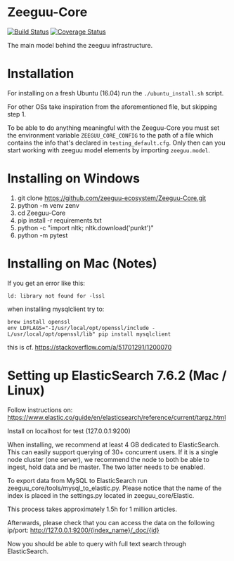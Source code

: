 # Zeeguu-Core 
[![Build Status](https://travis-ci.org/zeeguu-ecosystem/Zeeguu-Core.svg?branch=master)](https://travis-ci.org/zeeguu-ecosystem/Zeeguu-Core) 
[![Coverage Status](https://coveralls.io/repos/github/zeeguu-ecosystem/Zeeguu-Core/badge.svg?branch=master)](https://coveralls.io/github/zeeguu-ecosystem/Zeeguu-Core?branch=master)

The main model behind the zeeguu infrastructure.


# Installation

For installing on a fresh Ubuntu (16.04) run the `./ubuntu_install.sh` script.

For other OSs take inspiration from the aforementioned file, but skipping step 1. 

To be able to do anything meaningful with the Zeeguu-Core 
you must set the environment variable `ZEEGUU_CORE_CONFIG` 
to the path of a file which contains the info that's 
declared in `testing_default.cfg`. Only then can you start
working with zeeguu model elements by importing `zeeguu.model`. 

# Installing on Windows

1. git clone https://github.com/zeeguu-ecosystem/Zeeguu-Core.git
1. python -m venv zenv 
1. cd Zeeguu-Core
1. pip install -r requirements.txt
1. python -c "import nltk; nltk.download('punkt')"
1. python -m pytest

# Installing on Mac (Notes)
If you get an error like this: 

    ld: library not found for -lssl
    
when installing mysqlclient try to: 

    brew install openssl
    env LDFLAGS="-I/usr/local/opt/openssl/include -L/usr/local/opt/openssl/lib" pip install mysqlclient
    
this is cf. https://stackoverflow.com/a/51701291/1200070

# Setting up ElasticSearch 7.6.2 (Mac / Linux)

Follow instructions on: 
  https://www.elastic.co/guide/en/elasticsearch/reference/current/targz.html

Install on localhost for test (127.0.0.1:9200)

When installing, we recommend at least 4 GB dedicated to ElasticSearch. This can easily support querying of 30+ concurrent users. If it is a single node cluster (one server), we recommend the node to both be able to ingest, hold data and be master. The two latter needs to be enabled. 

To export data from MySQL to ElasticSearch run zeeguu_core/tools/mysql_to_elastic.py. 
Please notice that the name of the index is placed in the settings.py located in zeeguu_core/Elastic.

This process takes approximately 1.5h for 1 million articles.

Afterwards, please check that you can access the data on the following ip/port:
http://127.0.0.1:9200/{index_name}/_doc/{id}

Now you should be able to query with full text search through ElasticSearch.
